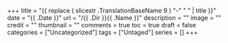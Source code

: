 +++
title = "{{ replace ( slicestr .TranslationBaseName 9 ) "-" " " | title }}"
date = "{{ .Date }}"
url = "/{{ .Dir }}{{ .Name }}"
description = ""
image = ""
credit = ""
thumbnail = ""
comments = true
toc = true
draft = false
categories = ["Uncategorized"]
tags = ["Untaged"]
series = []
+++


<!--more-->
<!-- https://drive.google.com/uc?export=view&id= -->
